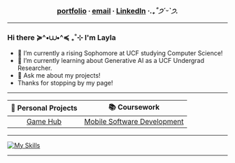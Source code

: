 

<div align="center">

###    [portfolio](https://github.com/cupidtiy) ∙ [email](mailto:info.laylale@gmail.com) ∙ [LinkedIn](https://www.linkedin.com/in/laylale)  *‧.₊˚*੭*ˊᵕˋ੭.* 

</div>

_______

<!--

A simple greeting for your viewers. Add/remove/customize to your liking.

-->

### Hi there ≽^•⩊•^≼ ₊˚⊹ I'm Layla

- 🔭 I’m currently a rising Sophomore at UCF studying Computer Science!
- 🌱 I’m currently learning about Generative AI as a UCF Undergrad Researcher.
- 💬 Ask me about my projects!
- Thanks for stopping by my page!

 _______

<!--

Lilly: 
This is a 2 x 5 Table for you to add direct links to projects.
The pipes below have "spaces", keep the pipes, those are table edges.
Insert new projects (and links) in the space between the pipes.

-->
| 🌟 **Personal Projects** | 📚 **Coursework** |
| :---: | :---: |
| [Game Hub](https://github.com/cupidtiy/game-hub) | [Mobile Software Development](https://github.com/cupidtiy/CEN4360-mobile-software-development) |


 _______

[![My Skills](https://skillicons.dev/icons?i=java,eclipse,py,vscode,react,js,vue,nodejs,c,cpp,html,css,git)](https://skillicons.dev)

_______
